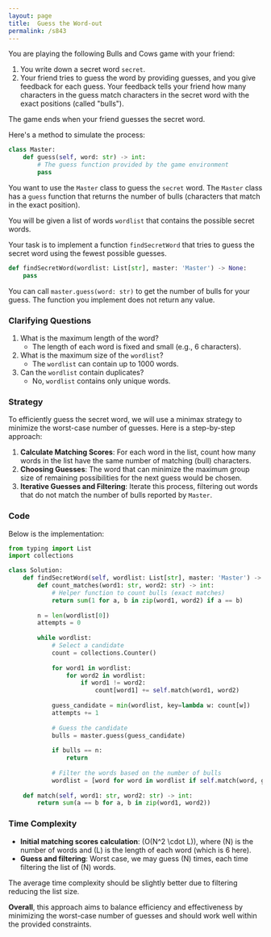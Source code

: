 ```yaml
---
layout: page
title:  Guess the Word-out
permalink: /s843
---
```


You are playing the following Bulls and Cows game with your friend:

1. You write down a secret word `secret`.
2. Your friend tries to guess the word by providing guesses, and you give feedback for each guess. Your feedback tells your friend how many characters in the guess match characters in the secret word with the exact positions (called "bulls").

The game ends when your friend guesses the secret word.

Here's a method to simulate the process:

```python
class Master:
    def guess(self, word: str) -> int:
        # The guess function provided by the game environment
        pass
```

You want to use the `Master` class to guess the `secret` word. The `Master` class has a `guess` function that returns the number of bulls (characters that match in the exact position).

You will be given a list of words `wordlist` that contains the possible secret words.

Your task is to implement a function `findSecretWord` that tries to guess the secret word using the fewest possible guesses.

```python
def findSecretWord(wordlist: List[str], master: 'Master') -> None:
    pass
```

You can call `master.guess(word: str)` to get the number of bulls for your guess. The function you implement does not return any value.

### Clarifying Questions

1. What is the maximum length of the word?
   - The length of each word is fixed and small (e.g., 6 characters).
2. What is the maximum size of the `wordlist`?
   - The `wordlist` can contain up to 1000 words.
3. Can the `wordlist` contain duplicates?
   - No, `wordlist` contains only unique words.

### Strategy

To efficiently guess the secret word, we will use a minimax strategy to minimize the worst-case number of guesses. Here is a step-by-step approach:

1. **Calculate Matching Scores**: For each word in the list, count how many words in the list have the same number of matching (bull) characters.
2. **Choosing Guesses**: The word that can minimize the maximum group size of remaining possibilities for the next guess would be chosen.
3. **Iterative Guesses and Filtering**: Iterate this process, filtering out words that do not match the number of bulls reported by `Master`.

### Code

Below is the implementation:

```python
from typing import List
import collections

class Solution:
    def findSecretWord(self, wordlist: List[str], master: 'Master') -> None:
        def count_matches(word1: str, word2: str) -> int:
            # Helper function to count bulls (exact matches)
            return sum(1 for a, b in zip(word1, word2) if a == b)
        
        n = len(wordlist[0])
        attempts = 0
        
        while wordlist:
            # Select a candidate
            count = collections.Counter()
            
            for word1 in wordlist:
                for word2 in wordlist:
                    if word1 != word2:
                        count[word1] += self.match(word1, word2)
            
            guess_candidate = min(wordlist, key=lambda w: count[w])
            attempts += 1
            
            # Guess the candidate
            bulls = master.guess(guess_candidate)
            
            if bulls == n:
                return
            
            # Filter the words based on the number of bulls
            wordlist = [word for word in wordlist if self.match(word, guess_candidate) == bulls]
    
    def match(self, word1: str, word2: str) -> int:
        return sum(a == b for a, b in zip(word1, word2))
```

### Time Complexity

- **Initial matching scores calculation**: \(O(N^2 \cdot L)\), where \(N\) is the number of words and \(L\) is the length of each word (which is 6 here).
- **Guess and filtering**: Worst case, we may guess \(N\) times, each time filtering the list of \(N\) words.

The average time complexity should be slightly better due to filtering reducing the list size.

**Overall**, this approach aims to balance efficiency and effectiveness by minimizing the worst-case number of guesses and should work well within the provided constraints.